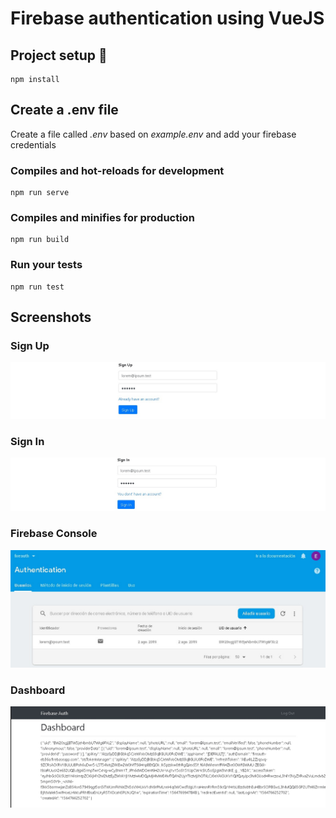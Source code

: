 # Firebase authentication using VueJS

## Project setup 🚀
```
npm install
```

## Create a .env file

Create a file called *.env* based on *example.env* and add your firebase credentials

### Compiles and hot-reloads for development
```
npm run serve
```

### Compiles and minifies for production
```
npm run build
```

### Run your tests
```
npm run test
```

## Screenshots

### Sign Up
![Sign Up](http://github.com/ettorestark/firebase-auth-with-vuejs/blob/master/assets/SingUp.jpg)

### Sign In
![Sign In](http://github.com/ettorestark/firebase-auth-with-vuejs/blob/master/assets/SignIn.jpg)

### Firebase Console
![Firebase Console](http://github.com/ettorestark/firebase-auth-with-vuejs/blob/master/assets/FirebaseConsole.jpg)

### Dashboard
![Dashboard](http://github.com/ettorestark/firebase-auth-with-vuejs/blob/master/assets/Dashboard.jpg)
